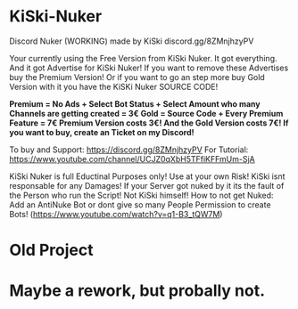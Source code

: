# KiSki-Nuker
Discord Nuker (WORKING) made by KiSki discord.gg/8ZMnjhzyPV

Your currently using the Free Version from KiSki Nuker. It got everything. And it got Advertise for KiSki Nuker!
If you want to remove these Advertises buy the Premium Version! 
Or if you want to go an step more buy Gold Version with it you have the KiSKi Nuker SOURCE CODE!

**Premium = No Ads + Select Bot Status + Select Amount who many Channels are getting created = 3€
Gold = Source Code + Every Premium Feature = 7€
Premium Version costs 3€! And the Gold Version costs 7€! If you want to buy, create an Ticket on my Discord!**

To buy and Support: https://discord.gg/8ZMnjhzyPV
For Tutorial: https://www.youtube.com/channel/UCJZ0qXbH5TFfiKFFmUm-SjA


KiSki Nuker is full Eductinal Purposes only! Use at your own Risk!
KiSki isnt responsable for any Damages! If your Server got nuked by it its the fault of the Person who run the Script! Not KiSki himself!
How to not get Nuked: Add an AntiNuke Bot or dont give so many People Permission to create Bots! (https://www.youtube.com/watch?v=q1-B3_tQW7M)

# Old Project
# Maybe a rework, but probally not.
